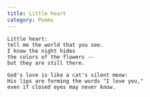 ```yaml
---
title: Little heart
category: Poems
---
```


    Little heart:
    tell me the world that you see.
    I know the night hides
    the colors of the flowers --
    but they are still there.

    God's love is like a cat's silent meow:
    His lips are forming the words "I love you,"
    even if closed eyes may never know.


